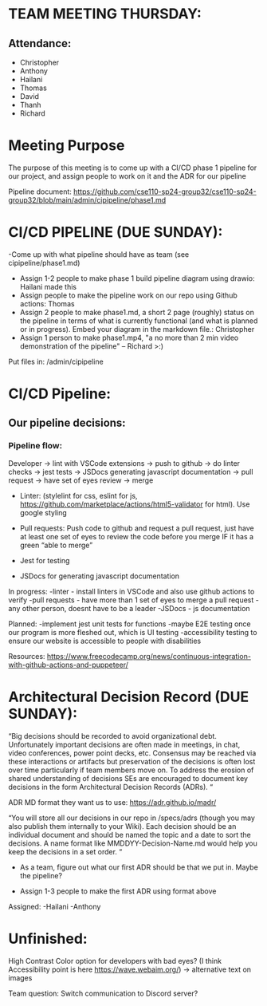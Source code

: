 # TEAM MEETING THURSDAY:

## Attendance:
- Christopher
- Anthony
- Hailani
- Thomas
- David
- Thanh
- Richard

# Meeting Purpose

The purpose of this meeting is to come up with a CI/CD phase 1 pipeline for our project, and assign people to work on it and the ADR for our pipeline

Pipeline document: https://github.com/cse110-sp24-group32/cse110-sp24-group32/blob/main/admin/cipipeline/phase1.md

# CI/CD PIPELINE (DUE SUNDAY):

-Come up with what pipeline should have as team (see cipipeline/phase1.md)

- Assign 1-2 people to make phase 1 build pipeline diagram using drawio: Hailani made this
- Assign people to make the pipeline work on our repo using Github actions: Thomas 
- Assign 2 people to make phase1.md, a short 2 page (roughly) 
status on the pipeline in terms of what is currently functional
(and what is planned or in progress). Embed your diagram in the 
markdown file.: Christopher
- Assign 1 person to make phase1.mp4, "a no more than 2 min video demonstration of the pipeline" – Richard >:)

Put files in: /admin/cipipeline


# CI/CD Pipeline:

## Our pipeline decisions: 

### Pipeline flow: 
Developer -> lint with VSCode extensions -> push to github -> do linter checks -> jest tests -> JSDocs generating javascript documentation -> pull request -> have set of eyes review -> merge

- Linter: (stylelint for css, eslint for js, https://github.com/marketplace/actions/html5-validator for html). Use google styling

- Pull requests: Push code to github and request a pull request, just have at least one set of eyes to review the code before you merge IF it has a green “able to merge”

- Jest for testing 

- JSDocs for generating javascript documentation

In progress:
-linter - install linters in VSCode and also use github actions to verify
-pull requests - have more than 1 set of eyes to merge a pull request - any other person, doesnt have to be a leader
-JSDocs - js documentation

Planned:
-implement jest unit tests for functions
-maybe E2E testing once our program is more fleshed out, which is UI testing
-accessibility testing to ensure our website is accessible to people with disabilities

Resources:
https://www.freecodecamp.org/news/continuous-integration-with-github-actions-and-puppeteer/

# Architectural Decision Record (DUE SUNDAY):

“Big decisions should be recorded to avoid organizational debt.  Unfortunately important decisions are often made in meetings, in chat, video conferences, power point decks, etc.  Consensus may be reached via these interactions or artifacts but preservation of the decisions is often lost over time particularly if team members move on.  To address the erosion of shared understanding of decisions SEs are encouraged to document key decisions in the form Architectural Decision Records (ADRs). “

ADR MD format they want us to use: https://adr.github.io/madr/

“You will store all our decisions in our repo in /specs/adrs (though you may also publish them internally to your Wiki).  Each decision should be an individual document and should be named the topic and a date to sort the decisions.  A name format like MMDDYY-Decision-Name.md would help you keep the decisions in a set order. “

- As a team, figure out what our first ADR should be that we put in. Maybe the pipeline?

- Assign 1-3 people to make the first ADR using format above


Assigned:
-Hailani
-Anthony

# Unfinished:

High Contrast Color option for developers with bad eyes? (I think Accessibility point is here https://wave.webaim.org/) -> alternative text on images

Team question: Switch communication to Discord server?

